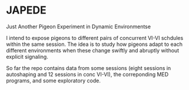 # JAPEDE  
Just Another Pigeon Experiment in Dynamic Environmentse 

I intend to expose pigeons to different pairs of concurrent VI-VI schdules within the same session. The idea is to study how pigeons adapt to each different environments when these change swiftly and abruptly without explicit signaling.

So far the repo contains data from some sessions (eight sessions in autoshaping and 12 sessions in conc VI-VI), the correponding MED programs, and some exploratory code. 
